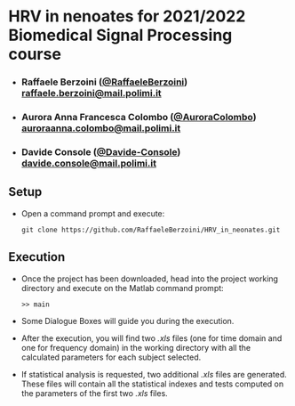 # HRV in nenoates for  2021/2022 Biomedical Signal Processing course


- ###  Raffaele Berzoini  ([@RaffaeleBerzoini](https://github.com/RaffaeleBerzoini)) <br> raffaele.berzoini@mail.polimi.it
- ###  Aurora Anna Francesca Colombo ([@AuroraColombo](https://github.com/AuroraColombo)) <br> auroraanna.colombo@mail.polimi.it
- ###  Davide Console ([@Davide-Console](https://github.com/Davide-Console)) <br> davide.console@mail.polimi.it



## Setup 

- Open a command prompt and execute:
    ```console
    git clone https://github.com/RaffaeleBerzoini/HRV_in_neonates.git
    ```

## Execution

- Once the project has been downloaded, head into the project working directory and execute on the Matlab command prompt: 
    ```shell
    >> main
    ```
    
- Some Dialogue Boxes will guide you during the execution. 
- After the execution, you will find two _.xls_ files (one for time domain and one for frequency domain) in the working directory with all the calculated parameters for each subject selected. 
- If statistical analysis is requested, two additional _.xls_ files are generated. These files will contain all the statistical indexes and tests computed on the parameters of the first two _.xls_ files.
